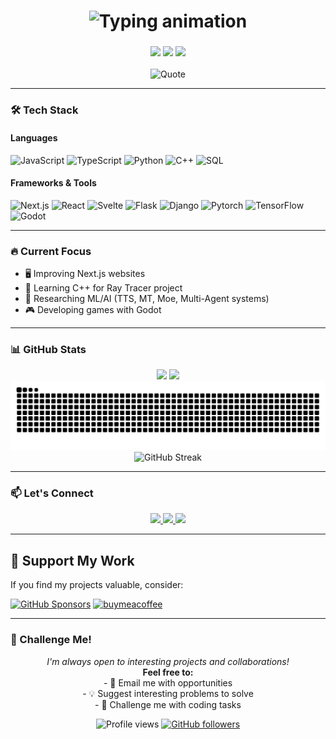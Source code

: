 
<h1 align="center"> 
  <img src="https://readme-typing-svg.demolab.com?font=Fira+Code&weight=600&size=26&duration=3000&pause=500&color=7CF87E&center=true&vCenter=true&width=435&lines=Hello%2C+I'm+Edmon+Sahakyan+%F0%9F%91%8B;Full-Stack+Developer;AI%2FML+Researcher;Physics+Enthusiast" alt="Typing animation" />
</h1>

<h3 align="center">
  <img src="https://img.shields.io/badge/Location-Armenia,%20Yerevan-purple?style=flat-square" />
  <img src="https://img.shields.io/badge/Pronouns-he/him-green?style=flat-square" />
  <img src="https://img.shields.io/badge/Status-Coding%20%26%20Learning-gray?style=flat-square" />
</h3>

<div align="center">
  <picture>
    <source 
      media="(max-width: 600px)"
      srcset="https://quotes-github-readme.vercel.app/api?type=vertical&theme=dark&quote=Simplicity%20is%20the%20ultimate%20sophistication.&author=Leonardo%20da%20Vinci"
    >
    <img 
      src="https://quotes-github-readme.vercel.app/api?type=horizontal&theme=dark&quote=Simplicity%20is%20the%20ultimate%20sophistication.&author=Leonardo%20da%20Vinci" 
      alt="Quote"
      style="max-width: 100%; height: auto;"
    >
  </picture>
</div>

---

### 🛠️ Tech Stack

#### Languages
![JavaScript](https://img.shields.io/badge/-JavaScript-F7DF1E?style=for-the-badge&logo=javascript&logoColor=black)
![TypeScript](https://img.shields.io/badge/-TypeScript-3178C6?style=for-the-badge&logo=typescript&logoColor=white)
![Python](https://img.shields.io/badge/-Python-3776AB?style=for-the-badge&logo=python&logoColor=white)
![C++](https://img.shields.io/badge/-C++-00599C?style=for-the-badge&logo=c%2B%2B&logoColor=white)
![SQL](https://img.shields.io/badge/-SQL-4479A1?style=for-the-badge&logo=postgresql&logoColor=white)

#### Frameworks & Tools
![Next.js](https://img.shields.io/badge/-Next.js-000000?style=for-the-badge&logo=next.js&logoColor=white)
![React](https://img.shields.io/badge/-React-61DAFB?style=for-the-badge&logo=react&logoColor=black)
![Svelte](https://img.shields.io/badge/-Svelte-FF3E00?style=for-the-badge&logo=svelte&logoColor=white)
![Flask](https://img.shields.io/badge/-Flask-3daabf?style=for-the-badge&logo=flask&logoColor=white)
![Django](https://img.shields.io/badge/-Django-092E20?style=for-the-badge&logo=django&logoColor=white)
![Pytorch](https://img.shields.io/badge/Pytorch-ee4c2c?style=for-the-badge&logo=pytorch&logoColor=white)
![TensorFlow](https://img.shields.io/badge/-TensorFlow-FF6F00?style=for-the-badge&logo=tensorflow&logoColor=white)
![Godot](https://img.shields.io/badge/-Godot-478CBF?style=for-the-badge&logo=godot-engine&logoColor=white)

---

### 🔥 Current Focus

- 🖥️ Improving Next.js websites  
- 🌌 Learning C++ for Ray Tracer project  
- 🧠 Researching ML/AI (TTS, MT, Moe, Multi-Agent systems)  
- 🎮 Developing games with Godot  

---

### 📊 GitHub Stats

<!-- GitHub Stats Cards -->
<div align="center">
  <img height="180em" src="https://github-readme-stats.vercel.app/api?username=Edmon02&show_icons=true&theme=dark&hide_border=true&bg_color=0D1117&title_color=7CF87E&icon_color=BB86FC" />
  <img height="180em" src="https://github-readme-stats.vercel.app/api/top-langs/?username=Edmon02&layout=compact&theme=dark&hide_border=true&bg_color=0D1117&title_color=7CF87E" />
  <picture>
    <source media="(prefers-color-scheme: dark)" srcset="github-snake-dark.svg" />
    <source media="(prefers-color-scheme: light)" srcset="github-snake.svg" />
    <img alt="github-snake" src="github-snake.svg" />
  </picture>
</div>

<!-- GitHub Streak Stats -->
<div align="center">
  <img src="https://streak-stats.demolab.com?user=Edmon02&theme=dark&hide_border=true&background=0D1117&stroke=7CF87E&ring=BB86FC&fire=BB86FC&currStreakNum=7CF87E" alt="GitHub Streak" />
</div>

---

### 📫 Let's Connect

<div align="center">
  <a href="mailto:edmon.sahakyan@gmail.com">
    <img src="https://img.shields.io/badge/-Email-D14836?style=for-the-badge&logo=gmail&logoColor=white" />
  </a>
  <!-- Add your LinkedIn/Twitter when ready -->
  <a href="https://www.linkedin.com/in/edmon-sahakyan-64798619a/">
    <img src="https://img.shields.io/badge/-LinkedIn-0A66C2?style=for-the-badge&logo=linkedin&logoColor=white" />
  </a>
  <a href="https://x.com/EdmonSahakayan">
    <img src="https://img.shields.io/badge/-Twitter-1DA1F2?style=for-the-badge&logo=twitter&logoColor=white" />
  </a>
</div>

---

## 🌟 Support My Work

If you find my projects valuable, consider:

[![GitHub Sponsors](https://img.shields.io/badge/-Sponsor%20Me-ea4aaa?style=for-the-badge&logo=githubsponsors&logoColor=white)](https://github.com/sponsors/Edmon02)
[![buymeacoffee](https://img.shields.io/badge/-Buy%20Me%20a%20Coffee-ffdd04?style=for-the-badge&logo=buymeacoffee&logoColor=white)](https://buymeacoffee.com/edmonsahakm)

---

### 🎯 Challenge Me!

<p align="center">
  <i>I'm always open to interesting projects and collaborations!</i><br>
  <b>Feel free to:</b><br>
  - 📧 Email me with opportunities<br>
  - 💡 Suggest interesting problems to solve<br>
  - 🚀 Challenge me with coding tasks<br>
</p>

<div align="center">
  <img src="https://komarev.com/ghpvc/?username=Edmon02&label=Profile%20views&color=7CF87E&style=flat-square" alt="Profile views" />
    <a href="https://github.com/Edmon02?tab=followers">
    <img src="https://img.shields.io/github/followers/Edmon02?label=Follow%20%40Edmon02&style=social" alt="GitHub followers" />
  </a>
</div>
